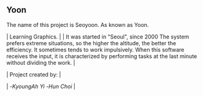 ## Yoon 
The name of this project is Seoyoon. As known as Yoon.

| Learning Graphics. |
| It was started in "Seoul", since 2000
The system prefers extreme situations, so the higher the altitude, the better the efficiency.
It sometimes tends to work impulsively.
When this software receives the input, it is characterized by performing tasks at the last minute without dividing the work. |

| Project created by: |

| -*KyoungAh Yi*
-*Hun Choi* |
<!--
**starksee/starksee** is a ✨ _special_ ✨ repository because its `README.md` (this file) appears on your GitHub profile.

Here are some ideas to get you started:

- 🔭 I’m currently working on ...
- 🌱 I’m currently learning ...
- 👯 I’m looking to collaborate on ...
- 🤔 I’m looking for help with ...
- 💬 Ask me about ...
- 📫 How to reach me: ...
- 😄 Pronouns: ...
- ⚡ Fun fact: ...
-->

